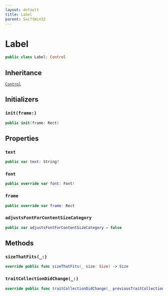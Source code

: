 ```yaml
---
layout: default
title: Label
parent: SwiftWin32
---
```

# Label

``` swift
public class Label: Control 
```

## Inheritance

[`Control`](https://compnerd.github.io/swift-win32/SwiftWin32/Control)

## Initializers

### `init(frame:)`

``` swift
public init(frame: Rect) 
```

## Properties

### `text`

``` swift
public var text: String? 
```

### `font`

``` swift
public override var font: Font! 
```

### `frame`

``` swift
public override var frame: Rect 
```

### `adjustsFontForContentSizeCategory`

``` swift
public var adjustsFontForContentSizeCategory = false
```

## Methods

### `sizeThatFits(_:)`

``` swift
override public func sizeThatFits(_ size: Size) -> Size 
```

### `traitCollectionDidChange(_:)`

``` swift
override public func traitCollectionDidChange(_ previousTraitCollection: TraitCollection?) 
```
